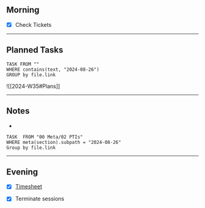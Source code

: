 ## Morning
- [x] Check Tickets

---
## Planned Tasks
~~~dataview
TASK FROM ""
WHERE contains(text, "2024-08-26")
GROUP by file.link
~~~
![[2024-W35#Plans]]

---
## Notes
- 

~~~dataview
TASK  FROM "00 Meta/02 PTIs"
WHERE meta(section).subpath = "2024-08-26"
Group by file.link
~~~
---
## Evening
- [x] [Timesheet]()
- [x] Terminate sessions

